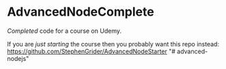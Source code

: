 # AdvancedNodeComplete
*Completed* code for a course on Udemy.

If you are *just starting* the course then you probably want this repo instead: https://github.com/StephenGrider/AdvancedNodeStarter
"# advanced-nodejs" 
